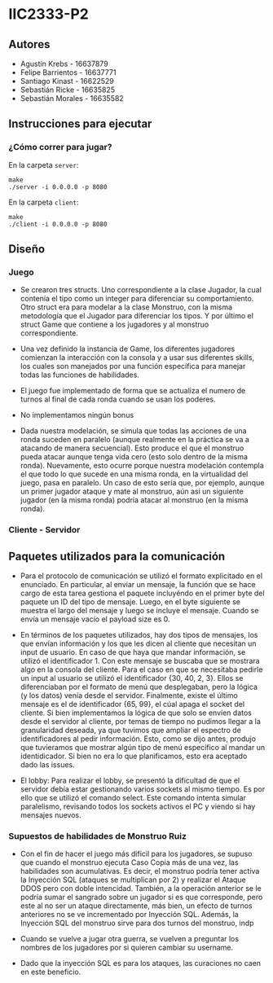 # IIC2333-P2

## Autores
* Agustín Krebs - 16637879
* Felipe Barrientos - 16637771
* Santiago Kinast - 16622529
* Sebastián Ricke - 16635825
* Sebastián Morales - 16635582

## Instrucciones para ejecutar

### ¿Cómo correr para jugar?  
En la carpeta `server`:
```
make
./server -i 0.0.0.0 -p 8080
```
En la carpeta `client`:
```
make
./client -i 0.0.0.0 -p 8080
```
## Diseño

### Juego

* Se crearon tres structs. Uno correspondiente a la clase Jugador, la cual contenía el tipo como un integer para diferenciar su comportamiento. Otro struct era para modelar a la clase Monstruo, con la misma metodología que el Jugador para diferenciar los tipos. Y por último el struct Game que contiene a los jugadores y al monstruo correspondiente.

* Una vez definido la instancia de Game, los diferentes jugadores comienzan la interacción con la consola y a usar sus diferentes skills, los cuales son manejados por una función específica para manejar todas las funciones de habilidades.

* El juego fue implementado de forma que se actualiza el numero de turnos al final de cada ronda cuando se usan los poderes.

* No implementamos ningún bonus

* Dada nuestra modelación, se simula que todas las acciones de una ronda suceden en paralelo (aunque realmente en la práctica se va a atacando de manera secuencial). Esto produce el que el monstruo pueda atacar aunque tenga vida cero (esto solo dentro de la misma ronda). Nuevamente, esto ocurre porque nuestra modelación contempla el que todo lo que sucede en una misma ronda, en la virtualidad del juego, pasa en paralelo. Un caso de esto sería que, por ejemplo, aunque un primer jugador ataque y mate al monstruo, aún asi un siguiente jugador (en la misma ronda) podría atacar al monstruo (en la misma ronda).

### Cliente - Servidor

## Paquetes utilizados para la comunicación

* Para el protocolo de comunicación se utilizó el formato explicitado en el enunciado. En particular, al enviar un mensaje, la función que se hace cargo de esta tarea gestiona el paquete incluyéndo en el primer byte del paquete un ID del tipo de mensaje. Luego, en el byte siguiente se muestra el largo del mensaje y luego se incluye el mensaje. Cuando se envía un mensaje vacío el payload size es 0.

* En términos de los paquetes utilizados, hay dos tipos de mensajes, los que envían información y los que les dicen al cliente que necesitan un input de usuario. En caso de que haya que mandar información, se utilizó el identificador 1. Con este mensaje se buscaba que se mostrara algo en la consola del cliente. Para el caso en que se necesitaba pedirle un input al usuario se utilizó el identificador {30, 40, 2, 3}. Ellos se diferenciaban por el formato de menú que desplegaban, pero la lógica (y los datos) venía desde el servidor. Finalmente, existe el último mensaje es el de identificador {65, 99}, el cúal apaga el socket del cliente. Si bien implementamos la lógica de que solo se envíen datos desde el servidor al cliente, por temas de tiempo no pudimos llegar a la granularidad deseada, ya que tuvimos que ampliar el espectro de identificadores al pedir información. Esto, como se dijo antes, produjo que tuvieramos que mostrar algún tipo de menú específico al mandar un identidicador. Si bien no era lo que planificamos, esto era aceptado dado las issues.

* El lobby: Para realizar el lobby, se presentó la dificultad de que el servidor debía estar gestionando varios sockets al mismo tiempo. Es por ello que se utilizó el comando select. Este comando intenta simular paralelismo, revisando todos los sockets activos el PC y viendo si hay mensajes nuevos.

### Supuestos de habilidades de Monstruo Ruiz

* Con el fin de hacer el juego más dificil para los jugadores, se supuso que cuando el monstruo ejecuta Caso Copia más de una vez, las habilidades son acumulativas. Es decir, el monstruo podría tener activa la Inyección SQL (ataques se multiplican por 2) y realizar el Ataque DDOS pero con doble intencidad. También, a la operación anterior se le podría sumar el sangrado sobre un jugador si es que corresponde, pero este al no ser un ataque directamente, más bien, un efecto de turnos anteriores no se ve incrementado por Inyección SQL. Además, la Inyección SQL del monstruo sirve para dos turnos del monstruo, indp

* Cuando se vuelve a jugar otra guerra, se vuelven a preguntar los nombres de los jugadores por si quieren cambiar su username.

* Dado que la inyección SQL es para los ataques, las curaciones no caen en este beneficio.